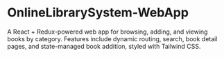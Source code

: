 # OnlineLibrarySystem-WebApp
A React + Redux-powered web app for browsing, adding, and viewing books by category. Features include dynamic routing, search, book detail pages, and state-managed book addition, styled with Tailwind CSS.
